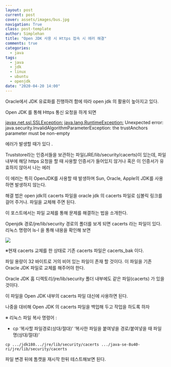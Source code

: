 ```yaml
---
layout: post
current: post
cover: assets/images/bus.jpg
navigation: True
class: post-template
author: Simplehan
title: "Open JDK 사용 시 Https 접속 시 에러 해결"
comments: true
categories:
  - java
tags:
  - java
  - jdk
  - linux
  - ubuntu
  - openjdk
date: "2020-04-20 14:00"
---
```


Oracle에서 JDK 유료화를 진행하려 함에 따라 open jdk 의 활용이 높아지고 있다.

Open JDK 를 통해 Https 통신 요청을 하게 되면  

[javax.net.ssl.SSLException:](javax.net.ssl.sslexception:) [java.lang.RuntimeException:](java.lang.runtimeexception:) Unexpected error: java.security.InvalidAlgorithmParameterException: the trustAnchors parameter must be non-empty

에러가 발생할 때가 있다 .

Truststore라는 인증서들을 보관하는 파일(JRE/lib/security/cacerts)이 있는데, 파일 내부에 해당 https 요청을 할 때 사용할 인증서가 들어있지 않거나 혹은 이 인증서가 유효하지 않아서 나는 에러

이 에러는 특히 OpenJDK를 사용할 때 발생하며 Sun, Oracle, Apple의 JDK를 사용하면 발생하지 않는다.

해결 법은 open jdk의 cacerts 파일을 oracle jdk 의 cacerts 파일로 심볼릭 링크를 걸어 주거나. 파일을 교체해 주면 된다.

이 포스트에서는 파일 교체를 통해 문제를 해결하는 법을 소개한다. 

Openjdk 경로/jre/lib/security 경로의 폴더를 보게 되면 cacerts 라는 파일이 있다. 리눅스 명령어 ls-l 을 통해 내용을 확인해 보면

![](D:\Node.js\workspace\simplehanlab.github.io\assets\images\openjdk-cacerts\cacerts_info.png)



※현재 cacerts 교체를 한 상태로 기존 cacerts 파일은 cacerts_bak 이다.

파일 용량이 32 바이트로 거의 비어 있는 파일이 존재 할 것이다. 이 파일을 기존 Oracle JDK 파일로 교체를 해주어야 한다. 

Oracle JDK 홈 디렉토리/jre/lib/security 폴더 내부에도 같은 파일(cacerts) 가 있을 것이다. 

이 파일을 Open JDK 내부의 cacerts 파일 대신에 사용하면 된다. 

나중을 대비해 Open JDK 의 cacerts 파일을 백업해 두고 작업을 하도록 하자 

※ 리눅스 파일 복사 명령어 : 

- cp ‘복사할 파일경로(상대/절대)’ ‘복사한 파일을 붙여넣을 경로/붙여넣을 때 파일 명(상대/절대)’

```
cp .../jdk180.../jre/lib/security/cacerts .../java-se-8u40-ri/jre/lib/security/cacerts
```

파일 변경 뒤에 톰캣을 재시작 한뒤 테스트해보면 된다.







